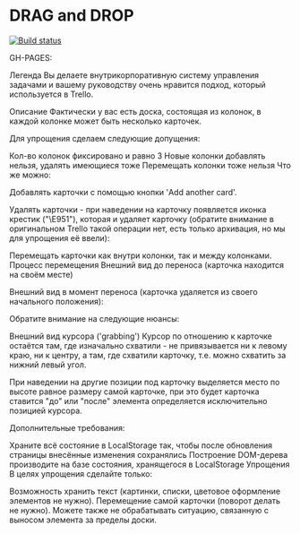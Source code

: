 
# DRAG and DROP

[![Build status](https://ci.appveyor.com/api/projects/status/s6gqx1aijcsowh40?svg=true)](https://ci.appveyor.com/project/bugagi67/task-list)

GH-PAGES:

Легенда
Вы делаете внутрикорпоративную систему управления задачами и вашему руководству очень нравится подход, который используется в Trello.

Описание
Фактически у вас есть доска, состоящая из колонок, в каждой колонке может быть несколько карточек.

Для упрощения сделаем следующие допущения:

Кол-во колонок фиксировано и равно 3
Новые колонки добавлять нельзя, удалять имеющиеся тоже
Перемещать колонки тоже нельзя
Что же можно:

Добавлять карточки с помощью кнопки 'Add another card'.

Удалять карточки - при наведении на карточку появляется иконка крестик ("\E951"), которая и удаляет карточку (обратите внимание в оригинальном Trello такой операции нет, есть только архивация, но мы для упрощения её ввели):

Перемещать карточки как внутри колонки, так и между колонками.
Процесс перемещения
Внешний вид до переноса (карточка находится на своём месте)

Внешний вид в момент переноса (карточка удаляется из своего начального положения):

Обратите внимание на следующие нюансы:

Внешний вид курсора ('grabbing')
Курсор по отношению к карточке остаётся там, где изначально схватили - не привязывается ни к левому краю, ни к центру, а там, где схватили карточку, т.е. можно схватить за нижний левый угол.

При наведении на другие позиции под карточку выделяется место по высоте равное размеру самой карточке, при это будет карточка ставится "до" или "после" элемента определяется исключительно позицией курсора.

Дополнительные требования:

Храните всё состояние в LocalStorage так, чтобы после обновления страницы внесённые изменения сохранялись
Построение DOM-дерева производите на базе состояния, хранящегося в LocalStorage
Упрощения
В целях упрощения сделайте только:

Возможность хранить текст (картинки, списки, цветовое оформление элементов не нужно).
Перемещение самой карточки (поворот делать не нужно).
Можете также не обрабатывать ситуацию, связанную с выносом элемента за пределы доски.

